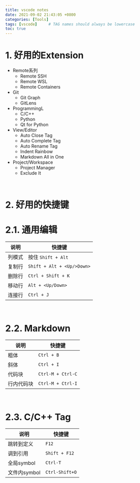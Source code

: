 ```yaml
---
title: vscode notes
date: 2021-09-02 21:43:05 +0800 
categories: [Tools]
tags: [vscode]     # TAG names should always be lowercase
toc: true
---
```


# 1. 好用的Extension
- Remote系列
  - Remote SSH
  - Remote WSL
  - Remote Containers
- Git
  - Git Graph
  - GitLens
- ProgrammingL
  - C/C++
  - Python
  - Qt for Python
- View/Editor
  - Auto Close Tag
  - Auto Complete Tag
  - Auto Rename Tag
  - Indent Rainbow
  - Markdown All in One
- Project/Workspace
  - Project Manager
  - Exclude It
   
<br>

# 2. 好用的快捷键

# 2.1. 通用编辑

 说明 | 快捷键
-- | --
 列模式 | 按住 `Shift + Alt`
 复制行 | `Shift + Alt + <Up/>Down>`
 删除行 | `Ctrl + Shift + K`
 移动行 | `Alt + <Up/Down>`
 连接行 | `Ctrl + J`
 
<br>

# 2.2. Markdown

 说明 | 快捷键
-- | --
 粗体 | `Ctrl + B`
 斜体 | `Ctrl + I`
 代码块 | `Ctrl-M + Ctrl-C`
 行内代码块 | `Ctrl-M + Ctrl-I`

<br>

# 2.3. C/C++ Tag

 说明 | 快捷键
-- | --
 跳转到定义 | `F12`
 调到引用 | `Shift + F12`
 全局symbol | `Ctrl-T`
 文件内symbol | `Ctrl-Shift+O`

 <br>